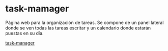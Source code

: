 # task-mamager
Página web para la organización de tareas. Se compone de un panel lateral donde se ven todas las tareas escritar y un calendario donde estarán puestas en su día.

[task-manager](https://acolmenero.xyz/me/medias/web/webSection_07.jpg)
